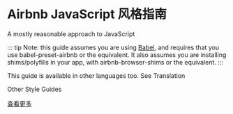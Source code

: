# Airbnb JavaScript 风格指南

A mostly reasonable approach to JavaScript

::: tip
Note: this guide assumes you are using [Babel](https://babeljs.io/), and requires that you use babel-preset-airbnb or the equivalent. It also assumes you are installing shims/polyfills in your app, with airbnb-browser-shims or the equivalent.
:::

This guide is available in other languages too. See Translation

Other Style Guides

[查看更多](https://github.com/airbnb/javascript)
